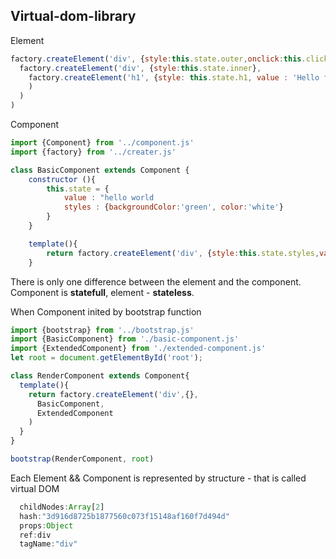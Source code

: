 ## Virtual-dom-library
Element
``` javascript
factory.createElement('div', {style:this.state.outer,onclick:this.clickHandler.bind(this)},
  factory.createElement('div', {style:this.state.inner},
    factory.createElement('h1', {style: this.state.h1, value : 'Hello from Element'}
    )
  )
)
```


Component 
``` javascript
import {Component} from '../component.js'
import {factory} from '../creater.js'

class BasicComponent extends Component {
	constructor (){
    	this.state = {
     		value : "hello world
            styles : {backgroundColor:'green', color:'white'}
    	}
    }

	template(){
    	return factory.createElement('div', {style:this.state.styles,value:this.state.value},
    }
```
There is only one difference between the element and the component.
Component is **statefull**, element - **stateless**.

When Component inited by bootstrap function
``` javascript
import {bootstrap} from '../bootstrap.js'
import {BasicComponent} from './basic-component.js'
import {ExtendedComponent} from './extended-component.js'
let root = document.getElementById('root');

class RenderComponent extends Component{
  template(){
    return factory.createElement('div',{},
      BasicComponent,
      ExtendedComponent
    )
  }
}

bootstrap(RenderComponent, root)
```

Each Element && Component is represented by structure - that is called virtual DOM
``` javascript
  childNodes:Array[2]
  hash:"3d916d8725b1877560c073f15148af160f7d494d"
  props:Object
  ref:div
  tagName:"div"
```



